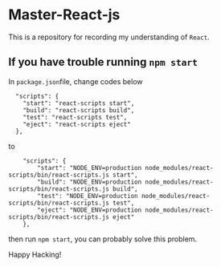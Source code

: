 # Master-React-js

This is a repository for recording my understanding of `React`.

## If you have trouble running `npm start`

In `package.json`file, change codes below
````package.json:json
  "scripts": {
    "start": "react-scripts start",
    "build": "react-scripts build",
    "test": "react-scripts test",
    "eject": "react-scripts eject"
  },
````
to
```package.json:json
    "scripts": {
        "start": "NODE_ENV=production node_modules/react-scripts/bin/react-scripts.js start",
        "build": "NODE_ENV=production node_modules/react-scripts/bin/react-scripts.js build",
        "test": "NODE_ENV=production node_modules/react-scripts/bin/react-scripts.js test",
        "eject": "NODE_ENV=production node_modules/react-scripts/bin/react-scripts.js eject"
    },
```
then run `npm start`, you can probably solve this problem.

Happy Hacking!
